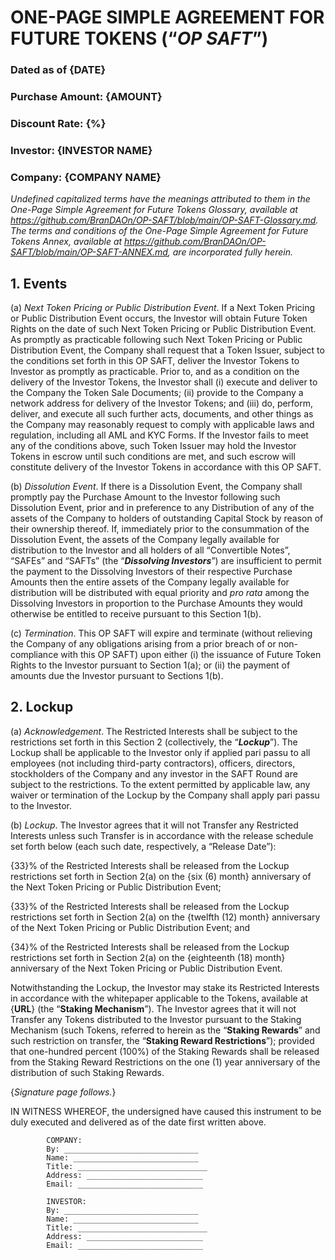 
# ONE-PAGE SIMPLE AGREEMENT FOR FUTURE TOKENS  (“***OP SAFT***”)
### Dated as of {DATE}

### Purchase Amount: {AMOUNT}
### Discount Rate: {%}
### Investor: {INVESTOR NAME}                 
### Company: {COMPANY NAME}
  
*Undefined capitalized terms have the meanings attributed to them in the One-Page Simple Agreement for Future Tokens Glossary, available at https://github.com/BranDAOn/OP-SAFT/blob/main/OP-SAFT-Glossary.md. The terms and conditions of the One-Page Simple Agreement for Future Tokens Annex, available at https://github.com/BranDAOn/OP-SAFT/blob/main/OP-SAFT-ANNEX.md, are incorporated fully herein.*

## 1. Events
  
(a) *Next Token Pricing or Public Distribution Event*. If a Next Token Pricing or Public Distribution Event occurs, the Investor will obtain Future Token Rights on the date of such Next Token Pricing or Public Distribution Event. As promptly as practicable following such Next Token Pricing or Public Distribution Event, the Company shall request that a Token Issuer, subject to the conditions set forth in this OP SAFT, deliver the Investor Tokens to Investor as promptly as practicable. Prior to, and as a condition on the delivery of the Investor Tokens, the Investor shall (i) execute and deliver to the Company the Token Sale Documents; (ii) provide to the Company a network address for delivery of the Investor Tokens; and (iii) do, perform, deliver, and execute all such further acts, documents, and other things as the Company may reasonably request to comply with applicable laws and regulation, including all AML and KYC Forms. If the Investor fails to meet any of the conditions above, such Token Issuer may hold the Investor Tokens in escrow until such conditions are met, and such escrow will constitute delivery of the Investor Tokens in accordance with this OP SAFT.
  
(b) *Dissolution Event*. If there is a Dissolution Event, the Company shall promptly pay the Purchase Amount to the Investor following such Dissolution Event, prior and in preference to any Distribution of any of the assets of the Company to holders of outstanding Capital Stock by reason of their ownership thereof. If, immediately prior to the consummation of the Dissolution Event, the assets of the Company legally available for distribution to the Investor and all holders of all “Convertible Notes”, “SAFEs” and “SAFTs” (the “***Dissolving Investors***”) are insufficient to permit the payment to the Dissolving Investors of their respective Purchase Amounts then the entire assets of the Company legally available for distribution will be distributed with equal priority and *pro rata* among the Dissolving Investors in proportion to the Purchase Amounts they would otherwise be entitled to receive pursuant to this Section 1(b).
  
(c) *Termination*. This OP SAFT will expire and terminate (without relieving the Company of any obligations arising from a prior breach of or non-compliance with this OP SAFT) upon either (i) the issuance of Future Token Rights to the Investor pursuant to Section 1(a); or (ii) the payment of amounts due the Investor pursuant to Sections 1(b).
  
## 2. Lockup
  
(a) *Acknowledgement*. The Restricted Interests shall be subject to the restrictions set forth in this Section 2 (collectively, the  “***Lockup***”). The Lockup shall be applicable to the Investor only if applied pari passu to all employees (not  including third-party contractors), officers, directors, stockholders of the Company and any investor in the SAFT Round are subject to the restrictions. To the extent permitted by applicable law, any waiver or termination of the Lockup by the Company shall apply pari passu to the Investor.
  
(b) *Lockup*. The Investor agrees that it will not Transfer any Restricted Interests unless such Transfer is in accordance with the release schedule set forth below (each such date, respectively, a “Release Date”): 
  
{33}% of the Restricted Interests shall be released from the Lockup restrictions set forth in  Section 2(a) on the {six (6) month} anniversary of the Next Token Pricing or Public Distribution Event; 
  
{33}% of the Restricted Interests shall be released from the Lockup restrictions set forth in  Section 2(a) on the {twelfth (12) month} anniversary of the Next Token Pricing or Public Distribution Event; and 
  
{34}% of the Restricted Interests shall be released from the Lockup restrictions set forth in  Section 2(a) on the {eighteenth (18) month} anniversary of the Next Token Pricing or Public Distribution Event. 
  
Notwithstanding the Lockup, the Investor may stake its Restricted Interests in accordance with the whitepaper applicable to the Tokens, available at {**URL**} (the “**Staking Mechanism**”). The Investor agrees that it will not Transfer any Tokens distributed to the Investor pursuant to the Staking Mechanism (such Tokens, referred to herein as the “**Staking Rewards**” and such restriction on  transfer, the “**Staking Reward Restrictions**”); provided that one-hundred percent (100%) of the Staking Rewards shall be released from the Staking Reward Restrictions on the one (1) year anniversary of the distribution of such Staking Rewards.

{*Signature page follows.*}

IN WITNESS WHEREOF, the undersigned have caused this instrument to be duly executed and delivered as of the date first written above.

			COMPANY:
			By: ______________________________
			Name: ____________________________
			Title: _____________________________
			Address: __________________________
			Email: ____________________________
      
			INVESTOR:
			By: ______________________________
			Name: ____________________________
			Title: _____________________________
			Address: __________________________
			Email: ____________________________
